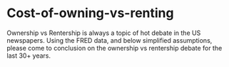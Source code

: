 # Cost-of-owning-vs-renting
Ownership vs Rentership is always a topic of hot debate in the US newspapers. Using the FRED data, and below simplified assumptions, please come to conclusion on the ownership vs rentership debate for the last 30+ years.
